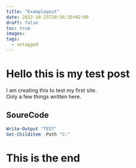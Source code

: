 ```yaml
---
title: "Examplepost"
date: 2022-10-25T20:56:35+02:00
draft: false
toc: true
images:
tags:
  - untagged
---
```


# Hello this is my test post

I am creating this to test my first site.  
Only a few things written here. 

## SoureCode
````powershell
Write-Output "TEST"
Get-Childitem -Path "C:"
````

# This is the end